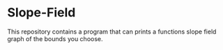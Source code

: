 # Slope-Field
This repository contains a program that can prints a functions slope field graph of the bounds you choose. 
